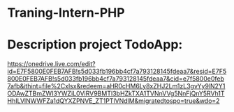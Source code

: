 # Traning-Intern-PHP
# Description project TodoApp: 
https://onedrive.live.com/edit?id=E7F5800E0FEB7AFB!s5d033fb196bb4cf7a793128145fdeaa7&resid=E7F5800E0FEB7AFB!s5d033fb196bb4cf7a793128145fdeaa7&cid=e7f5800e0feb7afb&ithint=file%2Cxlsx&redeem=aHR0cHM6Ly8xZHJ2Lm1zL3gvYy9lN2Y1ODAwZTBmZWI3YWZiL0ViRV9BMTI3bHZkTXA1TVNnVVg5NnFjQnY5RVh1THhILVlNWWFZa1dQYXZPNVE_ZT1PTlVNdlM&migratedtospo=true&wdo=2
